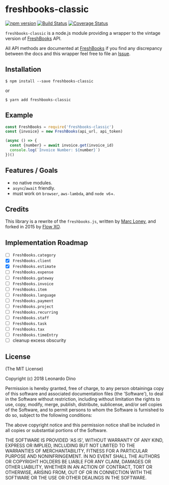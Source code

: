# freshbooks-classic

[![npm version][npm-badge]][npm-url]
[![Build Status][travis-badge]][travis-url]
[![Coverage Status][codecov-badge]][codecov-url]

`freshbooks-classic` is a node.js module providing a wrapper to
the vintage version of [FreshBooks](http://www.freshbooks.com) API.

All API methods are documented at [FreshBooks](http://freshbooks.com/developers)
if you find any discrepancy between the docs and this wrapper feel free to file
an [Issue](https://github.com/leonardodino/freshbooks-classic/issues).

## Installation
```shell
$ npm install --save freshbooks-classic
```

or

```shell
$ yarn add freshbooks-classic
```

## Example
```javascript
const FreshBooks = require('freshbooks-classic')
const {invoice} = new FreshBooks(api_url, api_token)

(async () => {
  const {number} = await invoice.get(invoice_id)
  console.log(`Invoice Number: ${number}`)
})()
```

## Features / Goals
- no native modules.
- `async`/`await` friendly.
- must work on `browser`, `aws-lambda`, and `node v6`+.

## Credits
This library is a rewrite of the `freshbooks.js`,
written by [Marc Loney](https://github.com/marcloney/freshbooks.js), and forked
in 2015 by [Flow XO](https://github.com/flowxo/freshbooks.js).

## Implementation Roadmap
- [ ] `FreshBooks.category`
- [x] `FreshBooks.client`
- [x] `FreshBooks.estimate`
- [ ] `FreshBooks.expense`
- [ ] `FreshBooks.gateway`
- [ ] `FreshBooks.invoice`
- [ ] `FreshBooks.item`
- [ ] `FreshBooks.language`
- [ ] `FreshBooks.payment`
- [ ] `FreshBooks.project`
- [ ] `FreshBooks.recurring`
- [ ] `FreshBooks.staff`
- [ ] `FreshBooks.task`
- [ ] `FreshBooks.tax`
- [ ] `FreshBooks.timeEntry`
- [ ] cleanup excess obscurity

## License

(The MIT License)

Copyright (c) 2018 Leonardo Dino

Permission is hereby granted, free of charge, to any person obtaininga copy of
this software and associated documentation files (the 'Software'), to deal in
the Software without restriction, including without limitation the rights to
use, copy, modify, merge, publish, distribute, sublicense, and/or sell copies of
the Software, and to permit persons to whom the Software is furnished to do so,
subject to the following conditions:

The above copyright notice and this permission notice shall be included in all
copies or substantial portions of the Software.

THE SOFTWARE IS PROVIDED 'AS IS', WITHOUT WARRANTY OF ANY KIND, EXPRESS OR
IMPLIED, INCLUDING BUT NOT LIMITED TO THE WARRANTIES OF MERCHANTABILITY, FITNESS
FOR A PARTICULAR PURPOSE AND NONINFRINGEMENT. IN NO EVENT SHALL THE AUTHORS OR
COPYRIGHT HOLDERS BE LIABLE FOR ANY CLAIM, DAMAGES OR OTHER LIABILITY, WHETHER
IN AN ACTION OF CONTRACT, TORT OR OTHERWISE, ARISING FROM, OUT OF OR IN
CONNECTION WITH THE SOFTWARE OR THE USE OR OTHER DEALINGS IN THE SOFTWARE.

[npm-badge]: https://badge.fury.io/js/freshbooks-classic.svg
[npm-url]: https://www.npmjs.com/package/freshbooks-classic
[travis-badge]: https://travis-ci.org/leonardodino/freshbooks-classic.svg?branch=master
[travis-url]: https://travis-ci.org/leonardodino/freshbooks-classic
[codecov-badge]: https://codecov.io/gh/leonardodino/freshbooks-classic/branch/master/graph/badge.svg
[codecov-url]: https://codecov.io/gh/leonardodino/freshbooks-classic
